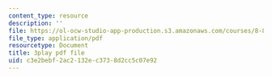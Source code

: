 ```yaml
---
content_type: resource
description: ''
file: https://ol-ocw-studio-app-production.s3.amazonaws.com/courses/8-821-string-theory-and-holographic-duality-fall-2014/c3e2bebf2ac2132ec3738d2cc5c07e92_75zfIar62c.pdf
file_type: application/pdf
resourcetype: Document
title: 3play pdf file
uid: c3e2bebf-2ac2-132e-c373-8d2cc5c07e92
---
```

